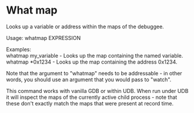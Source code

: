 What map
========

Looks up a variable or address within the maps of the debuggee.

Usage: whatmap EXPRESSION

Examples:  
whatmap my_variable        - Looks up the map containing the named variable.
whatmap *0x1234            - Looks up the map containing the address 0x1234.

Note that the argument to "whatmap" needs to be addressable - in other words, you should use an
argument that you would pass to "watch".

This command works with vanilla GDB or within UDB. When run under UDB it will inspect the maps
of the currently active child process - note that these don't exactly match the maps that were
present at record time.

